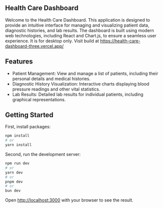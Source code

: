 ## Health Care Dashboard
Welcome to the Health Care Dashboard. This application is designed to provide an intuitive interface for managing and visualizing patient data, diagnostic histories, and lab results. The dashboard is built using modern web technologies, including React and Chart.js, to ensure a seamless user experience. It is for desktop only.
Visit build at https://health-care-dashboard-three.vercel.app/

## Features
- Patient Management: View and manage a list of patients, including their personal details and medical histories.
- Diagnostic History Visualization: Interactive charts displaying blood pressure readings and other vital statistics.
- Lab Results: Detailed lab results for individual patients, including graphical representations.

## Getting Started

First, install packages:

```bash
npm install
# or
yarn install
```

Second, run the development server:

```bash
npm run dev
# or
yarn dev
# or
pnpm dev
# or
bun dev
```

Open [http://localhost:3000](http://localhost:3000) with your browser to see the result.
